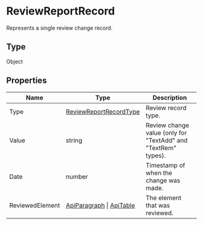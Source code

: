 # ReviewReportRecord

Represents a single review change record.

## Type

Object

## Properties

| Name | Type | Description |
| ---- | ---- | ----------- |
| Type | [ReviewReportRecordType](../Enumeration/ReviewReportRecordType.md) | Review record type. |
| Value | string | Review change value (only for "TextAdd" and "TextRem" types). |
| Date | number | Timestamp of when the change was made. |
| ReviewedElement | [ApiParagraph](../../Word/ApiParagraph/ApiParagraph.md) \| [ApiTable](../../Word/ApiTable/ApiTable.md) | The element that was reviewed. |

